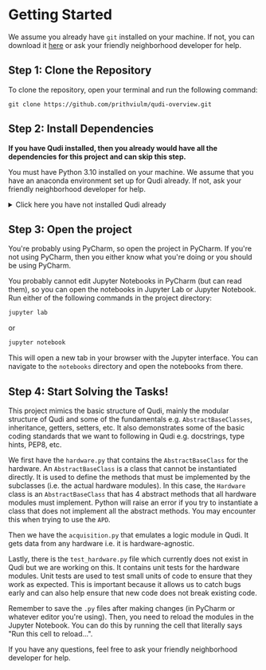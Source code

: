 # Getting Started

We assume you already have `git` installed on your machine. If not, you can download it [here](https://git-scm.com/downloads) or ask your friendly neighborhood developer for help.

## Step 1: Clone the Repository

To clone the repository, open your terminal and run the following command:

```git
git clone https://github.com/prithviulm/qudi-overview.git
```

## Step 2: Install Dependencies

**If you have Qudi installed, then you already would have all the dependencies for this project and can skip this step.**

You must have Python 3.10 installed on your machine. We assume that you have an anaconda environment set up for Qudi already. If not, ask your friendly neighborhood developer for help.

<details>
  <summary>Click here you have not installed Qudi already</summary>

Run the following command if you are not using a virtual environment or have no idea what a virtual environment is:
```bash
pip install -r requirements.txt
```

or if you are using a virtual environment:

```bash
conda install --file requirements_conda.txt
```
</details>


## Step 3: Open the project

You're probably using PyCharm, so open the project in PyCharm. If you're not using PyCharm, then you either know what you're doing or you should be using PyCharm.

You probably cannot edit Jupyter Notebooks in PyCharm (but can read them), so you can open the notebooks in Jupyter Lab or Jupyter Notebook. Run either of the following commands in the project directory:

```bash
jupyter lab
```

or

```bash
jupyter notebook
```

This will open a new tab in your browser with the Jupyter interface. You can navigate to the `notebooks` directory and open the notebooks from there.

## Step 4: Start Solving the Tasks!

This project mimics the basic structure of Qudi, mainly the modular structure of Qudi and some of the fundamentals e.g. `AbstractBaseClasses`, inheritance, getters, setters, etc. It also demonstrates some of the basic coding standards that we want to following in Qudi e.g. docstrings, type hints, PEP8, etc.

We first have the `hardware.py` that contains the `AbstractBaseClass` for the hardware. An `AbstractBaseClass` is a class that cannot be instantiated directly. It is used to define the methods that must be implemented by the subclasses (i.e. the actual hardware modules). In this case, the `Hardware` class is an `AbstractBaseClass` that has 4 abstract methods that all hardware modules must implement. Python will raise an error if you try to instantiate a class that does not implement all the abstract methods. You may encounter this when trying to use the `APD`.

Then we have the `acquisition.py` that emulates a logic module in Qudi. It gets data from any hardware i.e. it is hardware-agnostic.

Lastly, there is the `test_hardware.py` file which currently does not exist in Qudi but we are working on this. It contains unit tests for the hardware modules. Unit tests are used to test small units of code to ensure that they work as expected. This is important because it allows us to catch bugs early and can also help ensure that new code does not break existing code.

Remember to save the `.py` files after making changes (in PyCharm or whatever editor you're using). Then, you need to reload the modules in the Jupyter Notebook. You can do this by running the cell that literally says "Run this cell to reload...".

If you have any questions, feel free to ask your friendly neighborhood developer for help.
